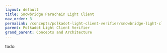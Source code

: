 ```yaml
---
layout: default
title: Snowbridge Parachain Light Client
nav_order: 3
permalink: /concepts/polkadot-light-client-verifier/snowbridge-light-client
parent: Polkadot Light Client Verifier
grand_parent: Concepts and Architecture
---
```

todo
